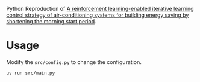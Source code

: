 Python Reproduction of [A reinforcement learning-enabled iterative learning control strategy of
air-conditioning systems for building energy saving by shortening the morning start period](https://doi.org/10.1016/j.apenergy.2023.120650).

# Usage

Modify the `src/config.py` to change the configuration.

```sh
uv run src/main.py
```
